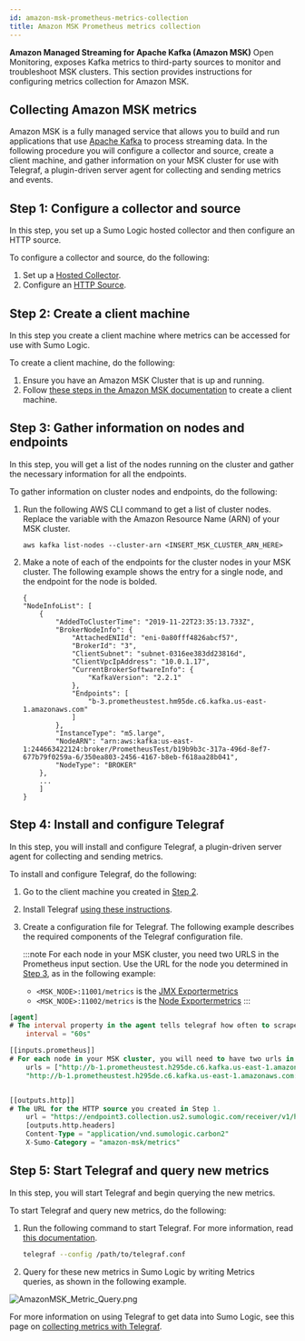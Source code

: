 ```yaml
---
id: amazon-msk-prometheus-metrics-collection
title: Amazon MSK Prometheus metrics collection
---
```



**Amazon Managed Streaming for Apache Kafka (Amazon MSK)** Open Monitoring, exposes Kafka metrics to third-party sources to monitor and troubleshoot MSK clusters. This section provides instructions for configuring metrics collection for Amazon MSK.

## Collecting Amazon MSK metrics

Amazon MSK is a fully managed service that allows you to build and run applications that use [Apache Kafka](https://aws.amazon.com/streaming-data/what-is-kafka/) to process streaming data. In the following procedure you will configure a collector and source, create a client machine, and gather information on your MSK cluster for use with Telegraf, a plugin-driven server agent for collecting and sending metrics and events. 

## Step 1: Configure a collector and source

In this step, you set up a Sumo Logic hosted collector and then configure an HTTP source.

To configure a collector and source, do the following:

1. Set up a [Hosted Collector](../hosted-collectors.md).
1. Configure an [HTTP Source](/docs/send-data/sources/hosted-collectors/http-logs-metrics-source).

## Step 2: Create a client machine

In this step you create a client machine where metrics can be accessed for use with Sumo Logic.

To create a client machine, do the following:

1. Ensure you have an Amazon MSK Cluster that is up and running. 
1. Follow [these steps in the Amazon MSK documentation](https://docs.aws.amazon.com/msk/latest/developerguide/create-client-machine.html) to create a client machine.

## Step 3: Gather information on nodes and endpoints

In this step, you will get a list of the nodes running on the cluster and gather the necessary information for all the endpoints.

To gather information on cluster nodes and endpoints, do the following:

1. Run the following AWS CLI command to get a list of cluster nodes. Replace the variable with the Amazon Resource Name (ARN) of your MSK cluster.

    ```
    aws kafka list-nodes --cluster-arn <INSERT_MSK_CLUSTER_ARN_HERE>
    ```

1. Make a note of each of the endpoints for the cluster nodes in your MSK cluster. The following example shows the entry for a single node, and the endpoint for the node is bolded.

    ```
    {
    "NodeInfoList": [
        {
            "AddedToClusterTime": "2019-11-22T23:35:13.733Z",
            "BrokerNodeInfo": {
                "AttachedENIId": "eni-0a80fff4826abcf57",
                "BrokerId": "3",
                "ClientSubnet": "subnet-0316ee383dd23816d",
                "ClientVpcIpAddress": "10.0.1.17",
                "CurrentBrokerSoftwareInfo": {
                    "KafkaVersion": "2.2.1"
                },
                "Endpoints": [
                    "b-3.prometheustest.hm95de.c6.kafka.us-east-1.amazonaws.com"
                ]
            },
            "InstanceType": "m5.large",
            "NodeARN": "arn:aws:kafka:us-east-1:244663422124:broker/PrometheusTest/b19b9b3c-317a-496d-8ef7-677b79f0259a-6/350ea803-2456-4167-b8eb-f618aa28b041",
            "NodeType": "BROKER"
        },
        ...
        ]
    }
    ```

## Step 4: Install and configure Telegraf

In this step, you will install and configure Telegraf, a plugin-driven server agent for collecting and sending metrics.

To install and configure Telegraf, do the following:

1. Go to the client machine you created in [Step 2](#step-2-create-a-client-machine).
1. Install Telegraf [using these instructions](https://docs.influxdata.com/telegraf/v1.12/introduction/installation/).
1. Create a configuration file for Telegraf. The following example describes the required components of the Telegraf configuration file.

    :::note
    For each node in your MSK cluster, you need two URLS in the Prometheus input section. Use the URL for the node you determined in [Step 3](#step-3-gather-information-on-nodes-and-endpoints), as in the following example:

    * `<MSK_NODE>:11001/metrics` is the [JMX Exportermetrics](https://github.com/prometheus/jmx_exporter)  
    * `<MSK_NODE>:11002/metrics` is the [Node Exportermetrics](https://github.com/prometheus/node_exporter)
    :::

```sql
[agent]
# The interval property in the agent tells telegraf how often to scrape the metrics.
    interval = "60s"

[[inputs.prometheus]]
# For each node in your MSK cluster, you will need to have two urls in the Prometheus input section.
    urls = ["http://b-1.prometheustest.h295de.c6.kafka.us-east-1.amazonaws.com:11001/metrics",
    "http://b-1.prometheustest.h295de.c6.kafka.us-east-1.amazonaws.com:11002/metrics"]


[[outputs.http]]
# The URL for the HTTP source you created in Step 1.
    url = "https://endpoint3.collection.us2.sumologic.com/receiver/v1/http/XXXXXX" data_format = "carbon2"
    [outputs.http.headers]
    Content-Type = "application/vnd.sumologic.carbon2"
    X-Sumo-Category = "amazon-msk/metrics"
```

## Step 5: Start Telegraf and query new metrics

In this step, you will start Telegraf and begin querying the new metrics.

To start Telegraf and query new metrics, do the following:

1. Run the following command to start Telegraf. For more information, read [this documentation](https://docs.influxdata.com/telegraf/v1.12/introduction/getting-started/).

    ```bash
    telegraf --config /path/to/telegraf.conf
    ```

1. Query for these new metrics in Sumo Logic by writing Metrics queries, as shown in the following example.

![AmazonMSK_Metric_Query.png](/img/send-data/AmazonMSK_Metric_Query.png)

For more information on using Telegraf to get data into Sumo Logic, see this page on [collecting metrics with Telegraf](/docs/send-data/collect-from-other-data-sources/collect-metrics-telegraf). 
